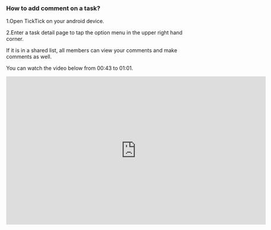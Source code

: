 ### How to add comment on a task?
1.Open TickTick on your android device.

2.Enter a task detail page to tap the option menu in the upper right hand corner.

If it is in a shared list, all members can view your comments and make comments as well.


You can watch the video below from 00:43 to 01:01.

<iframe width="700" height="400" src="https://www.youtube.com/embed/0y4hkxRUOoo?list=PLbWRKVi0_aTFbQcYoQHar2TR88yoO190U" frameborder="0" allowfullscreen></iframe>
